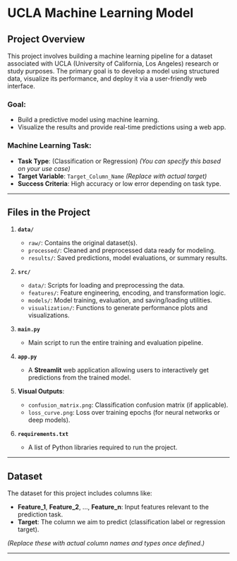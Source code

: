 #  UCLA Machine Learning Model

## Project Overview

This project involves building a machine learning pipeline for a dataset associated with UCLA (University of California, Los Angeles) research or study purposes. The primary goal is to develop a model using structured data, visualize its performance, and deploy it via a user-friendly web interface.

### **Goal**:
- Build a predictive model using machine learning.
- Visualize the results and provide real-time predictions using a web app.

### **Machine Learning Task**:
- **Task Type**: (Classification or Regression) *(You can specify this based on your use case)*  
- **Target Variable**: `Target_Column_Name` *(Replace with actual target)*  
- **Success Criteria**: High accuracy or low error depending on task type.

---

## Files in the Project

1. **`data/`**
   - `raw/`: Contains the original dataset(s).
   - `processed/`: Cleaned and preprocessed data ready for modeling.
   - `results/`: Saved predictions, model evaluations, or summary results.

2. **`src/`**
   - `data/`: Scripts for loading and preprocessing the data.
   - `features/`: Feature engineering, encoding, and transformation logic.
   - `models/`: Model training, evaluation, and saving/loading utilities.
   - `visualization/`: Functions to generate performance plots and visualizations.

3. **`main.py`**
   - Main script to run the entire training and evaluation pipeline.

4. **`app.py`**
   - A **Streamlit** web application allowing users to interactively get predictions from the trained model.

5. **Visual Outputs**:
   - `confusion_matrix.png`: Classification confusion matrix (if applicable).
   - `loss_curve.png`: Loss over training epochs (for neural networks or deep models).

6. **`requirements.txt`**
   - A list of Python libraries required to run the project.

---

## Dataset

The dataset for this project includes columns like:

- **Feature_1**, **Feature_2**, ..., **Feature_n**: Input features relevant to the prediction task.
- **Target**: The column we aim to predict (classification label or regression target).

*(Replace these with actual column names and types once defined.)*

---

